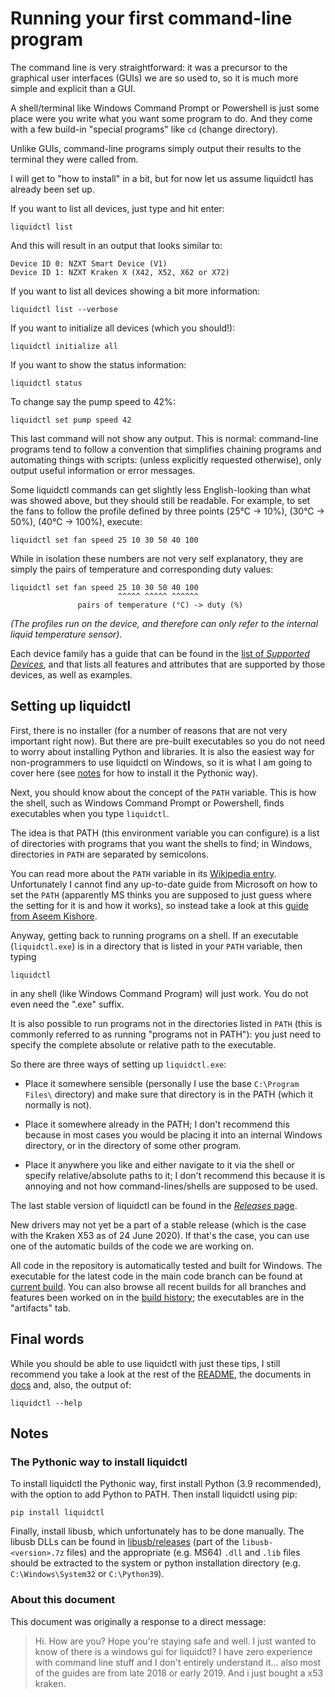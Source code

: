 # Running your first command-line program

The command line is very straightforward: it was a precursor to the graphical
user interfaces (GUIs) we are so used to, so it is much more simple and
explicit than a GUI.

A shell/terminal like Windows Command Prompt or Powershell is just some place
were you write what you want some program to do.  And they come with a  few
build-in "special programs" like `cd` (change directory).

Unlike GUIs, command-line programs simply output their results to the terminal
they were called from.

I will get to "how to install" in a bit, but for now let us assume liquidctl
has already been set up.

If you want to list all devices, just type and hit enter:

    liquidctl list

And this will result in an output that looks similar to:

    Device ID 0: NZXT Smart Device (V1)
    Device ID 1: NZXT Kraken X (X42, X52, X62 or X72)

If you want to list all devices showing a bit more information:

    liquidctl list --verbose

If you want to initialize all devices (which you should!):

    liquidctl initialize all

If you want to show the status information:

    liquidctl status

To change say the pump speed to 42%:

    liquidctl set pump speed 42

This last command will not show any output.  This is normal: command-line
programs tend to follow a convention that simplifies chaining programs and
automating things with scripts: (unless explicitly requested otherwise), only
output useful information or error messages.

Some liquidctl commands can get slightly less English-looking than what was
showed above, but they should still be readable.  For example, to set the fans
to follow the profile defined by three points (25°C -> 10%), (30°C -> 50%), (40°C
-> 100%), execute:

    liquidctl set fan speed 25 10 30 50 40 100

While in isolation these numbers are not very self explanatory, they are simply
the pairs of temperature and corresponding duty values:

    liquidctl set fan speed 25 10 30 50 40 100
                            ^^^^^ ^^^^^ ^^^^^^
                   pairs of temperature (°C) -> duty (%)

_(The profiles run on the device, and therefore can only refer to the internal
liquid temperature sensor)._

Each device family has a guide that can be found in the
[list of _Supported Devices_], and that lists all features and attributes
that are supported by those devices, as well as examples.

[list of _Supported Devices_]: ../../README.md#supported-devices

## Setting up liquidctl

First, there is no installer (for a number of reasons that are not very
important right now).  But there are pre-built executables so you do not need
to worry about installing Python and libraries.  It is also the easiest way for
non-programmers to use liquidctl on Windows, so it is what I am going to cover
here (see [notes] for how to install it the Pythonic way).

[notes]: #notes

Next, you should know about the concept of the `PATH` variable.  This is how
the shell, such as Windows Command Prompt or Powershell, finds executables when
you type `liquidctl`.

The idea is that PATH (this environment variable you can configure) is a list
of directories with programs that you want the shells to find; in Windows,
directories in `PATH` are separated by semicolons.

You can read more about the `PATH` variable in its [Wikipedia entry].
Unfortunately I cannot find any up-to-date guide from Microsoft on how to set
the `PATH` (apparently MS thinks you are supposed to just guess where the
setting for it is and how it works), so instead take a look at this [guide from
Aseem Kishore].

[Wikipedia entry]: https://en.wikipedia.org/wiki/PATH_(variable)
[guide from Aseem Kishore]: https://helpdeskgeek.com/windows-10/add-windows-path-environment-variable/

Anyway, getting back to running programs on a shell.  If an executable
(`liquidctl.exe`) is in a directory that is listed in your `PATH` variable,
then typing

    liquidctl

in any shell (like Windows Command Program) will just work.  You do not even
need the ".exe" suffix.

It is also possible to run programs not in the directories listed in `PATH`
(this is commonly referred to as running "programs not in PATH"): you just need
to specify the complete absolute or relative path to the executable.

So there are three ways of setting up `liquidctl.exe`:

* Place it somewhere sensible (personally I use the base `C:\Program Files\`
  directory) and make sure that directory is in the PATH (which it normally is
  not).

* Place it somewhere already in the PATH; I don't recommend this because in
  most cases you would be placing it into an internal Windows directory, or in
  the directory of some other program.

* Place it anywhere you like and either navigate to it via the shell or specify
  relative/absolute paths to it; I don't recommend this because it is annoying
  and not how command-lines/shells are supposed to be used.

The last stable version of liquidctl can be found in the [_Releases_ page].

[_Releases_ page]: https://github.com/liquidctl/liquidctl/releases

New drivers may not yet be a part of a stable release (which is the case with
the Kraken X53 as of 24 June 2020).  If that's the case, you can use one of the
automatic builds of the code we are working on.

All code in the repository is automatically tested and built for Windows.  The
executable for the latest code in the main code branch can be found at [current
build].  You can also browse all recent builds for all branches and features
been worked on in the [build history]; the executables are in the "artifacts"
tab.

[current build]: https://ci.appveyor.com/project/jonasmalacofilho/liquidctl/branch/master/artifacts
[build history]: https://ci.appveyor.com/project/jonasmalacofilho/liquidctl/history

## Final words

While you should be able to use liquidctl with just these tips, I still
recommend you take a look at the rest of the [README], the documents in [docs]
and, also, the output of:

    liquidctl --help

[README]: ../../README.md
[docs]: ..

## Notes

### The Pythonic way to install liquidctl

To install liquidctl the Pythonic way, first install Python (3.9 recommended),
with the option to add Python to PATH.  Then install liquidctl using pip:

    pip install liquidctl

Finally, install libusb, which unfortunately has to be done manually.  The
libusb DLLs can be found in [libusb/releases](https://github.com/libusb/libusb/releases)
(part of the `libusb-<version>.7z` files) and the appropriate (e.g. MS64)
`.dll` and `.lib` files should be extracted to the system or python
installation directory (e.g.  `C:\Windows\System32` or `C:\Python39`).

### About this document

This document was originally a response to a direct message:

> Hi. How are you? Hope you're staying safe and well. I just wanted to know of
> there is a windows gui for liquidctl?
> I have zero experience with command line stuff and I don't entirely understand
> it... also most of the guides are from late 2018 or early 2019.
> And i just bought a x53 kraken.

